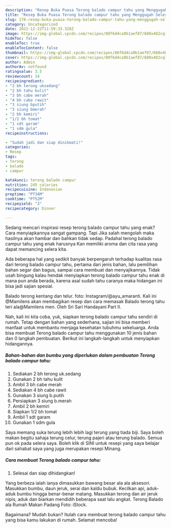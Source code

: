 ```yaml
---
description: "Resep Buka Puasa Terong balado campur tahu yang Menggugah Selera"
title: "Resep Buka Puasa Terong balado campur tahu yang Menggugah Selera"
slug: 178-resep-buka-puasa-terong-balado-campur-tahu-yang-menggugah-selera
category: Uncategorized
date: 2022-12-22T11:59:33.328Z
image: https://img-global.cpcdn.com/recipes/80f6d4ca9b1aef87/680x482cq70/terong-balado-campur-tahu-foto-resep-utama.jpg
hideToc: false
enableToc: true
enableTocContent: false
thumbnail: https://img-global.cpcdn.com/recipes/80f6d4ca9b1aef87/680x482cq70/terong-balado-campur-tahu-foto-resep-utama.jpg
cover: https://img-global.cpcdn.com/recipes/80f6d4ca9b1aef87/680x482cq70/terong-balado-campur-tahu-foto-resep-utama.jpg
author: Admin
authorAv: notfound
ratingvalue: 3.5
reviewcount: 14
recipeingredient:
- "2 bh terong uksedang"
- "2 bh tahu kulit"
- "3 bh cabe merah"
- "4 bh cabe rawit"
- "3 siung bputih"
- "3 siung bmerah"
- "2 bh kemiri"
- "1/2 bh tomat"
- "1 sdt garam"
- "1 sdm gula"
recipeinstructions:

- "Sudah jadi dan siap dinikmati!"
categories:
- Resep
tags:
- terong
- balado
- campur

katakunci: terong balado campur 
nutrition: 245 calories
recipecuisine: Indonesian
preptime: "PT34M"
cooktime: "PT52M"
recipeyield: "3"
recipecategory: Dinner

---
```



Sedang mencari inspirasi resep terong balado campur tahu yang enak? Cara menyiapkannya sangat gampang. Tapi Jika salah mengolah maka hasilnya akan hambar dan bahkan tidak sedap. Padahal terong balado campur tahu yang enak harusnya Kan memiliki aroma dan cita rasa yang dapat memancing selera kita.


Ada beberapa hal yang sedikit banyak berpengaruh terhadap kualitas rasa dari terong balado campur tahu, pertama dari jenis bahan, lalu pemilihan bahan segar dan bagus, sampai cara membuat dan menyajikannya. Tidak usah bingung kalau hendak menyiapkan terong balado campur tahu enak di mana pun anda berada, karena asal sudah tahu caranya maka hidangan ini bisa jadi sajian spesial.

Balado terong kentang dan telur. foto: Instagram/@ayu_amaranti. Kali ini @Mamilens akan membagikan resep dan cara memasak Balado terong tahu teri ala@Mamilens men. Oleh Sri Sari Handayani Part II.


Nah, kali ini kita coba, yuk, siapkan terong balado campur tahu sendiri di rumah. Tetap dengan bahan yang sederhana, sajian ini bisa memberi manfaat untuk membantu menjaga kesehatan tubuhmu sekeluarga. Anda bisa membuat Terong balado campur tahu menggunakan 10 jenis bahan dan 0 langkah pembuatan. Berikut ini langkah-langkah untuk menyiapkan hidangannya.

<!--inarticleads1-->

##### Bahan-bahan dan bumbu yang diperlukan dalam pembuatan Terong balado campur tahu:

1. Sediakan 2 bh terong uk.sedang
1. Gunakan 2 bh tahu kulit
1. Ambil 3 bh cabe merah
1. Sediakan 4 bh cabe rawit
1. Gunakan 3 siung b.putih
1. Persiapkan 3 siung b.merah
1. Ambil 2 bh kemiri
1. Siapkan 1/2 bh tomat
1. Ambil 1 sdt garam
1. Gunakan 1 sdm gula


Saya memang suka terung lebih lebih lagi terung yang tiada biji. Saya boleh makan begitu sahaja terung celur, terung pajeri atau terung balado. Semua pun ok pada selera saya. Boleh klik di SINI untuk resepi yang saya belajar dari sahabat saya yang juga merupakan resepi Minang. 

<!--inarticleads2-->

##### Cara membuat Terong balado campur tahu:


1. Selesai dan siap dihidangkan!

Yang berbeza ialah ianya dimasukkan bawang besar ala ala aksesori. Masukkan bumbu, daun jeruk, serai dan kaldu bubuk. Kecilkan api, aduk-aduk bumbu hingga benar-benar matang. Masukkan terong dan air jeruk nipis, aduk dan biarkan mendidih beberapa saat lalu angkat. Terong Balado ala Rumah Makan Padang Foto: iStock. 

Bagaimana? Mudah bukan? Itulah cara membuat terong balado campur tahu yang bisa kamu lakukan di rumah. Selamat mencoba!
